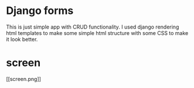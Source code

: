# Django forms
This is just simple app with CRUD functionality. I used django rendering html templates to make some simple html structure with some CSS to make it look better.

# screen
[[screen.png]]